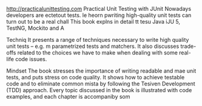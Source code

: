 
http://practicalunittesting.com
Practical Unit Testing with JUnit 
Nowadays developers are ectetout tests. le heorn pwriting high-quality unit tests can turn out to be a real chall
This book explns in detail  tt tesu Java iJU 5, TestNG, Mockito and A




Techniq
It presents a range of techniques necessary to write high quality unit tests – e.g. m parametrized tests and matchers. It also discusses trade-offs related to the choices we have to make when dealing with some real-life code issues.

Mindset
The book stresses the importance of writing readable and mae unit tests, and puts  stress on code quality. It shows how to achieve testable code and to eliminate common mista by following the Tesiven Development (TDD) approach. Every topic discussed in the book is illustrated with code examples, and each chapter is accompaniby som














